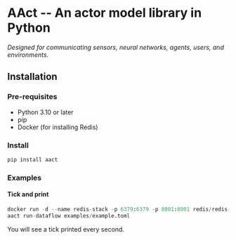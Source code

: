 # AAct -- An actor model library in Python
*Designed for communicating sensors, neural networks, agents, users, and environments.*

## Installation

### Pre-requisites
- Python 3.10 or later
- pip
- Docker (for installing Redis)

### Install
```bash
pip install aact
```

### Examples
#### Tick and print
```python
docker run -d --name redis-stack -p 6379:6379 -p 8001:8001 redis/redis-stack:latest
aact run-dataflow examples/example.toml
```

You will see a tick printed every second.